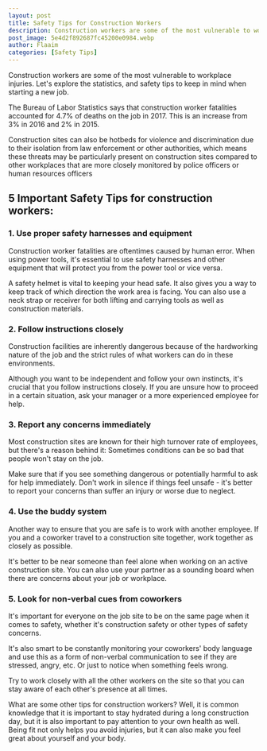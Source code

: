 ```yaml
---
layout: post
title: Safety Tips for Construction Workers
description: Construction workers are some of the most vulnerable to workplace injuries. Let's explore the statistics, and safety tips to keep in mind when starting a new job.
post_image: 5e4d2f892687fc45200e0984.webp
author: Flaaim
categories: [Safety Tips]
---
```



Construction workers are some of the most vulnerable to workplace injuries. Let's explore the statistics, and safety tips to keep in mind when starting a new job.


The Bureau of Labor Statistics says that construction worker fatalities accounted for 4.7% of deaths on the job in 2017. This is an increase from 3% in 2016 and 2% in 2015. 


Construction sites can also be hotbeds for violence and discrimination due to their isolation from law enforcement or other authorities, which means these threats may be particularly present on construction sites compared to other workplaces that are more closely monitored by police officers or human resources officers



## 5 Important Safety Tips for construction workers:

### 1. Use proper safety harnesses and equipment


Construction worker fatalities are oftentimes caused by human error. When using power tools, it's essential to use safety harnesses and other equipment that will protect you from the power tool or vice versa. 


A safety helmet is vital to keeping your head safe. It also gives you a way to keep track of which direction the work area is facing. You can also use a neck strap or receiver for both lifting and carrying tools as well as construction materials.


### 2. Follow instructions closely


Construction facilities are inherently dangerous because of the hardworking nature of the job and the strict rules of what workers can do in these environments. 


Although you want to be independent and follow your own instincts, it's crucial that you follow instructions closely. If you are unsure how to proceed in a certain situation, ask your manager or a more experienced employee for help.


### 3. Report any concerns immediately


Most construction sites are known for their high turnover rate of employees, but there's a reason behind it: Sometimes conditions can be so bad that people won't stay on the job. 


Make sure that if you see something dangerous or potentially harmful to ask for help immediately. Don't work in silence if things feel unsafe - it's better to report your concerns than suffer an injury or worse due to neglect.


### 4. Use the buddy system


Another way to ensure that you are safe is to work with another employee. If you and a coworker travel to a construction site together, work together as closely as possible. 


It's better to be near someone than feel alone when working on an active construction site. You can also use your partner as a sounding board when there are concerns about your job or workplace.


### 5. Look for non-verbal cues from coworkers


It's important for everyone on the job site to be on the same page when it comes to safety, whether it's construction safety or other types of safety concerns. 


It's also smart to be constantly monitoring your coworkers' body language and use this as a form of non-verbal communication to see if they are stressed, angry, etc. Or just to notice when something feels wrong. 


Try to work closely with all the other workers on the site so that you can stay aware of each other's presence at all times.


What are some other tips for construction workers? Well, it is common knowledge that it is important to stay hydrated during a long construction day, but it is also important to pay attention to your own health as well. Being fit not only helps you avoid injuries, but it can also make you feel great about yourself and your body.



